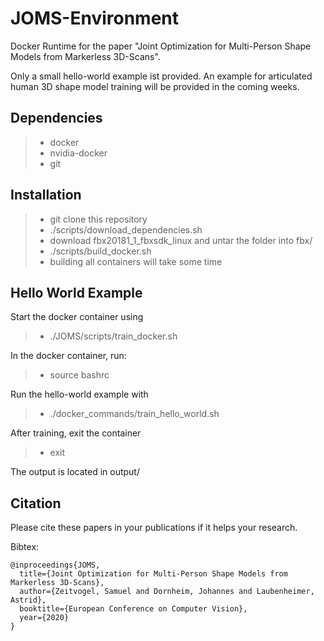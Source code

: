 # JOMS-Environment
Docker Runtime for the paper "Joint Optimization for Multi-Person Shape Models from Markerless 3D-Scans".

Only a small hello-world example ist provided. An example for articulated human 3D shape model training will be provided in the coming weeks.

## Dependencies
> - docker
> - nvidia-docker
> - git
## Installation
> - git clone this repository
> - ./scripts/download_dependencies.sh
> - download fbx20181_1_fbxsdk_linux and untar the folder into fbx/
> - ./scripts/build_docker.sh
> - building all containers will take some time
## Hello World Example
Start the docker container using
> - ./JOMS/scripts/train_docker.sh

In the docker container, run:

> - source bashrc

Run the hello-world example with

> - ./docker_commands/train_hello_world.sh

After training, exit the container

> - exit

The output is located in output/

## Citation
Please cite these papers in your publications if it helps your research.

Bibtex:
```
@inproceedings{JOMS,
  title={Joint Optimization for Multi-Person Shape Models from Markerless 3D-Scans},
  author={Zeitvogel, Samuel and Dornheim, Johannes and Laubenheimer, Astrid},
  booktitle={European Conference on Computer Vision},
  year={2020}
}
```

